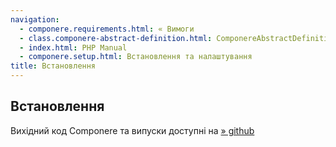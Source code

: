 ```yaml
---
navigation:
  - componere.requirements.html: « Вимоги
  - class.componere-abstract-definition.html: ComponereAbstractDefinition »
  - index.html: PHP Manual
  - componere.setup.html: Встановлення та налаштування
title: Встановлення
---
```

## Встановлення

Вихідний код Componere та випуски доступні на [» github](https://github.com/krakjoe/componere)

